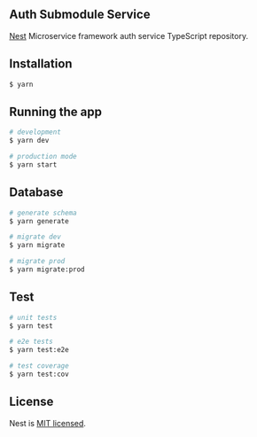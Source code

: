 ## Auth Submodule Service

[Nest](https://github.com/nestjs/nest) Microservice framework auth service TypeScript repository.

## Installation

```bash
$ yarn
```

## Running the app

```bash
# development
$ yarn dev

# production mode
$ yarn start
```

## Database

```bash
# generate schema
$ yarn generate

# migrate dev
$ yarn migrate

# migrate prod
$ yarn migrate:prod
```

## Test

```bash
# unit tests
$ yarn test

# e2e tests
$ yarn test:e2e

# test coverage
$ yarn test:cov
```

## License

Nest is [MIT licensed](LICENSE).
